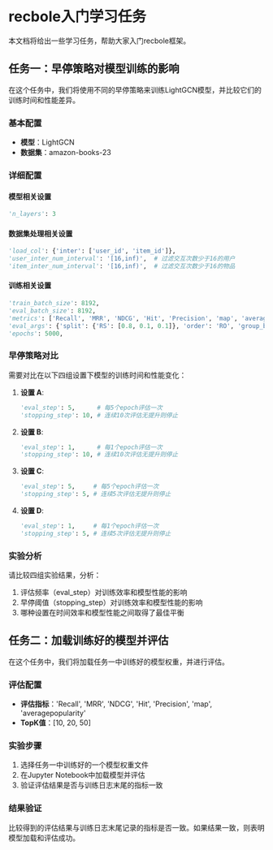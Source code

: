 # recbole入门学习任务

本文档将给出一些学习任务，帮助大家入门recbole框架。

## 任务一：早停策略对模型训练的影响

在这个任务中，我们将使用不同的早停策略来训练LightGCN模型，并比较它们的训练时间和性能差异。

### 基本配置

- **模型**：LightGCN
- **数据集**：amazon-books-23

### 详细配置

#### 模型相关设置

```python
'n_layers': 3
```

#### 数据集处理相关设置

```python
'load_col': {'inter': ['user_id', 'item_id']},
'user_inter_num_interval': '[16,inf)',  # 过滤交互次数少于16的用户
'item_inter_num_interval': '[16,inf)',  # 过滤交互次数少于16的物品
```

#### 训练相关设置

```python
'train_batch_size': 8192,
'eval_batch_size': 8192,
'metrics': ['Recall', 'MRR', 'NDCG', 'Hit', 'Precision', 'map', 'averagepopularity'],
'eval_args': {'split': {'RS': [0.8, 0.1, 0.1]}, 'order': 'RO', 'group_by': 'none', 'mode': {'valid': 'full', 'test': 'full'}},
'epochs': 5000,
```

### 早停策略对比

需要对比在以下四组设置下模型的训练时间和性能变化：

1. **设置 A**:

   ```python
   'eval_step': 5,      # 每5个epoch评估一次
   'stopping_step': 10, # 连续10次评估无提升则停止
   ```

2. **设置 B**:

   ```python
   'eval_step': 1,      # 每1个epoch评估一次
   'stopping_step': 10, # 连续10次评估无提升则停止
   ```

3. **设置 C**:

   ```python
   'eval_step': 5,     # 每5个epoch评估一次
   'stopping_step': 5, # 连续5次评估无提升则停止
   ```

4. **设置 D**:

   ```python
   'eval_step': 1,     # 每1个epoch评估一次
   'stopping_step': 5, # 连续5次评估无提升则停止
   ```

### 实验分析

请比较四组实验结果，分析：

1. 评估频率（eval_step）对训练效率和模型性能的影响
2. 早停阈值（stopping_step）对训练效率和模型性能的影响
3. 哪种设置在时间效率和模型性能之间取得了最佳平衡

## 任务二：加载训练好的模型并评估

在这个任务中，我们将加载任务一中训练好的模型权重，并进行评估。

### 评估配置

- **评估指标**：'Recall', 'MRR', 'NDCG', 'Hit', 'Precision', 'map', 'averagepopularity'
- **TopK值**：[10, 20, 50]

### 实验步骤

1. 选择任务一中训练好的一个模型权重文件
2. 在Jupyter Notebook中加载模型并评估
3. 验证评估结果是否与训练日志末尾的指标一致

### 结果验证

比较得到的评估结果与训练日志末尾记录的指标是否一致。如果结果一致，则表明模型加载和评估成功。
